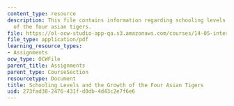 ```yaml
---
content_type: resource
description: This file contains information regarding schooling levels and the growth
  of the four asian tigers.
file: https://ol-ocw-studio-app-qa.s3.amazonaws.com/courses/14-05-intermediate-macroeconomics-spring-2013/273fad382476431fd0db4d43c2e7f6e6_MIT14_05S13_tigers.pdf
file_type: application/pdf
learning_resource_types:
- Assignments
ocw_type: OCWFile
parent_title: Assignments
parent_type: CourseSection
resourcetype: Document
title: Schooling Levels and the Growth of the Four Asian Tigers
uid: 273fad38-2476-431f-d0db-4d43c2e7f6e6
---
```

